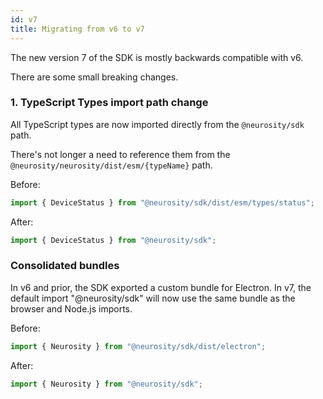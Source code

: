 ```yaml
---
id: v7
title: Migrating from v6 to v7
---
```


The new version 7 of the SDK is mostly backwards compatible with v6.

There are some small breaking changes.

### 1. TypeScript Types import path change

All TypeScript types are now imported directly from the `@neurosity/sdk` path.

There's not longer a need to reference them from the `@neurosity/neurosity/dist/esm/{typeName}` path.

Before:

```ts
import { DeviceStatus } from "@neurosity/sdk/dist/esm/types/status";
```

After:

```ts
import { DeviceStatus } from "@neurosity/sdk";
```

### Consolidated bundles

In v6 and prior, the SDK exported a custom bundle for Electron. In v7, the default import "@neurosity/sdk" will now use the same bundle as the browser and Node.js imports.

Before:

```ts
import { Neurosity } from "@neurosity/sdk/dist/electron";
```

After:

```ts
import { Neurosity } from "@neurosity/sdk";
```
